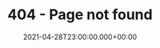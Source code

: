 ---
layout: blocks
title: 404 - Page not found
date: 2021-04-28T23:00:00.000+00:00
page_sections:


  - template: navigation-header-w-button
    block: header-2
    logo: "/assets/logos/logo.svg"
    logotext: "astelherzen"
    navigation:
      - link: "#"
        icon: "/assets/images/icons/cart.svg"
        cart: true

  - template: fof
    block: fof

  - template: simple-footer
    block: footer-2
    col_1: <a href="impressum">Impressum</a>
    col_2: Wir mit ❤︎ aus Olfen
    col_3: <a href="">Datenschutz</a>
---